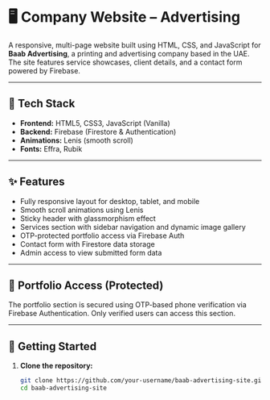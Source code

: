 # 🖥️ Company Website – Advertising

A responsive, multi-page website built using HTML, CSS, and JavaScript for **Baab Advertising**, a printing and advertising company based in the UAE. The site features service showcases, client details, and a contact form powered by Firebase.

---

## 🔧 Tech Stack

- **Frontend:** HTML5, CSS3, JavaScript (Vanilla)
- **Backend:** Firebase (Firestore & Authentication)
- **Animations:** Lenis (smooth scroll)
- **Fonts:** Effra, Rubik

---

## ✨ Features

- Fully responsive layout for desktop, tablet, and mobile
- Smooth scroll animations using Lenis
- Sticky header with glassmorphism effect
- Services section with sidebar navigation and dynamic image gallery
- OTP-protected portfolio access via Firebase Auth
- Contact form with Firestore data storage
- Admin access to view submitted form data

---

## 🔐 Portfolio Access (Protected)

The portfolio section is secured using OTP-based phone verification via Firebase Authentication. Only verified users can access this section.

---

## 🚀 Getting Started

1. **Clone the repository:**
   ```bash
   git clone https://github.com/your-username/baab-advertising-site.git
   cd baab-advertising-site

